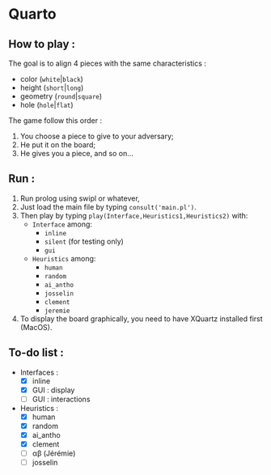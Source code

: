 # Quarto


## How to play :
The goal is to align 4 pieces with the same characteristics :

* color (`white`|`black`)
* height (`short`|`long`)
* geometry (`round`|`square`)
* hole (`hole`|`flat`)

The game follow this order :

1. You choose a piece to give to your adversary;
2. He put it on the board;
3. He gives you a piece, and so on...

## Run :
1. Run prolog using swipl or whatever,
2. Just load the main file by typing `consult('main.pl')`.
3. Then play by typing `play(Interface,Heuristics1,Heuristics2)` with:
	* `Interface` among:
		* `inline`
		* `silent` (for testing only)
		* `gui`
	* `Heuristics` among:
		* `human`
		* `random`
		* `ai_antho`
		* `josselin`
		* `clement`
		* `jeremie`
4. To display the board graphically, you need to have XQuartz installed first (MacOS).

## To-do list :
* Interfaces :
	- [x] inline
	- [x] GUI : display
	- [ ] GUI : interactions
* Heuristics :
	* [x] human
	* [x] random
	* [x] ai_antho
	* [x] clement
	* [ ] &alpha;&beta; (Jérémie)
	* [ ] josselin
